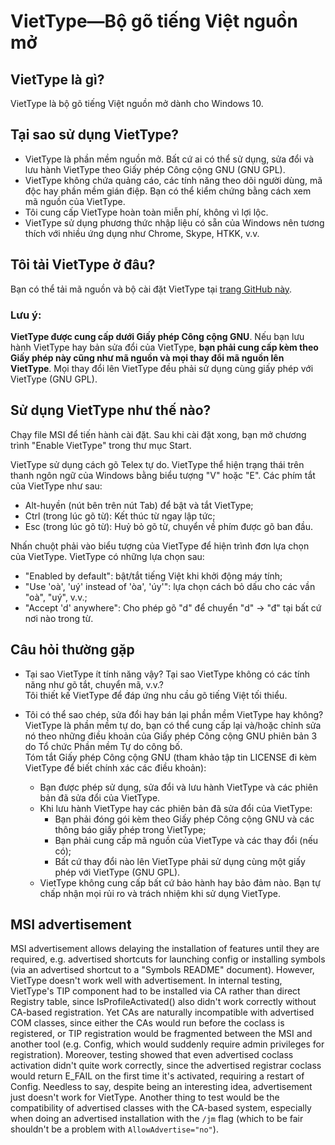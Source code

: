 # VietType—Bộ gõ tiếng Việt nguồn mở

## VietType là gì?
VietType là bộ gõ tiếng Việt nguồn mở dành cho Windows 10.

## Tại sao sử dụng VietType?
- VietType là phần mềm nguồn mở. Bất cứ ai có thể sử dụng, sửa đổi và lưu hành VietType theo Giấy phép Công cộng GNU (GNU GPL).
- VietType không chứa quảng cáo, các tính năng theo dõi người dùng, mã độc hay phần mềm gián điệp. Bạn có thể kiểm chứng bằng cách xem mã nguồn của VietType.
- Tôi cung cấp VietType hoàn toàn miễn phí, không vì lợi lộc.
- VietType sử dụng phương thức nhập liệu có sẵn của Windows nên tương thích với nhiều ứng dụng như Chrome, Skype, HTKK, v.v.

## Tôi tải VietType ở đâu?
Bạn có thể tải mã nguồn và bộ cài đặt VietType tại [trang GitHub này](https://github.com/dinhngtu/VietType/releases).

### **Lưu ý**:
**VietType được cung cấp dưới Giấy phép Công cộng GNU**. Nếu bạn lưu hành VietType hay bản sửa đổi của VietType, **bạn phải cung cấp kèm theo Giấy phép này cũng như mã nguồn và mọi thay đổi mã nguồn lên VietType**. Mọi thay đổi lên VietType đều phải sử dụng cùng giấy phép với VietType (GNU GPL).

## Sử dụng VietType như thế nào?
Chạy file MSI để tiến hành cài đặt. Sau khi cài đặt xong, bạn mở chương trình "Enable VietType" trong thư mục Start.

VietType sử dụng cách gõ Telex tự do. VietType thể hiện trạng thái trên thanh ngôn ngữ của Windows bằng biểu tượng "V" hoặc "E". Các phím tắt của VietType như sau:
- Alt-huyền (nút bên trên nút Tab) để bật và tắt VietType;
- Ctrl (trong lúc gõ từ): Kết thúc từ ngay lập tức;
- Esc (trong lúc gõ từ): Huỷ bỏ gõ từ, chuyển về phím được gõ ban đầu.

Nhấn chuột phải vào biểu tượng của VietType để hiện trình đơn lựa chọn của VietType. VietType có những lựa chọn sau:
- "Enabled by default": bật/tắt tiếng Việt khi khởi động máy tính;
- "Use 'oà', 'uý' instead of 'òa', 'úy'": lựa chọn cách bỏ dấu cho các vần "oà", "uý", v.v.;
- "Accept 'd' anywhere": Cho phép gõ "d" để chuyển "d" -> "đ" tại bất cứ nơi nào trong từ.

## Câu hỏi thường gặp
- Tại sao VietType ít tính năng vậy? Tại sao VietType không có các tính năng như gõ tắt, chuyển mã, v.v.? \
Tôi thiết kế VietType để đáp ứng nhu cầu gõ tiếng Việt tối thiểu.

- Tôi có thể sao chép, sửa đổi hay bán lại phần mềm VietType hay không? \
VietType là phần mềm tự do, bạn có thể cung cấp lại và/hoặc chỉnh sửa nó theo những điều khoản của Giấy phép Công cộng GNU phiên bản 3 do Tổ chức Phần mềm Tự do công bố. \
Tóm tắt Giấy phép Công cộng GNU (tham khảo tập tin LICENSE đi kèm VietType để biết chính xác các điều khoản):
  - Bạn được phép sử dụng, sửa đổi và lưu hành VietType và các phiên bản đã sửa đổi của VietType.
  - Khi lưu hành VietType hay các phiên bản đã sửa đổi của VietType:
    - Bạn phải đóng gói kèm theo Giấy phép Công cộng GNU và các thông báo giấy phép trong VietType;
    - Bạn phải cung cấp mã nguồn của VietType và các thay đổi (nếu có);
    - Bất cứ thay đổi nào lên VietType phải sử dụng cùng một giấy phép với VietType (GNU GPL).
  - VietType không cung cấp bất cứ bảo hành hay bảo đảm nào. Bạn tự chấp nhận mọi rủi ro và trách nhiệm khi sử dụng VietType.

## MSI advertisement

MSI advertisement allows delaying the installation of features until they are required, e.g. advertised shortcuts for launching config or installing symbols (via an advertised shortcut to a "Symbols README" document). However, VietType doesn't work well with advertisement. In internal testing, VietType's TIP component had to be installed via CA rather than direct Registry table, since IsProfileActivated() also didn't work correctly without CA-based registration. Yet CAs are naturally incompatible with advertised COM classes, since either the CAs would run before the coclass is registered, or TIP registration would be fragmented between the MSI and another tool (e.g. Config, which would suddenly require admin privileges for registration). Moreover, testing showed that even advertised coclass activation didn't quite work correctly, since the advertised registrar coclass would return E_FAIL on the first time it's activated, requiring a restart of Config. Needless to say, despite being an interesting idea, advertisement just doesn't work for VietType. Another thing to test would be the compatibility of advertised classes with the CA-based system, especially when doing an advertised installation with the `/jm` flag (which to be fair shouldn't be a problem with `AllowAdvertise="no"`).